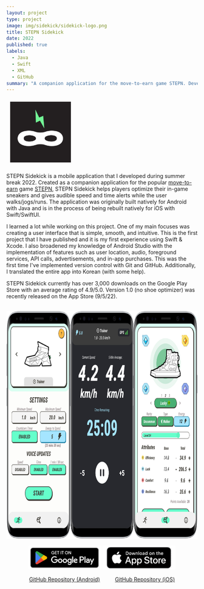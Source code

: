 ```yaml
---
layout: project
type: project
image: img/sidekick/sidekick-logo.png
title: STEPN Sidekick
date: 2022
published: true
labels:
  - Java
  - Swift
  - XML
  - GitHub
summary: "A companion application for the move-to-earn game STEPN. Developed natively for both Android and iOS."
---
```


<img width="160px" class="rounded float-end" vspace="10px" hspace="10px" src="../img/sidekick/sidekick-logo.png" alt="STEPN Sidekick Logo">

STEPN Sidekick is a mobile application that I developed during summer break 2022. Created as a companion application for the popular <a href="https://time.com/6207679/move-to-earn-apps-crypto-fitness/" target="_blank">move-to-earn</a> game <a href="https://stepn.com" target="_blank">STEPN</a>, STEPN Sidekick helps players optimize their in-game sneakers and gives audible speed and time alerts while the user walks/jogs/runs. The application was originally built natively for Android with Java and is in the process of being rebuilt natively for iOS with Swift/SwiftUI.

I learned a lot while working on this project. One of my main focuses was creating a user interface that is simple, smooth, and intuitive. This is the first project that I have published and it is my first experience using Swift & Xcode. I also broadened my knowledge of Android Studio with the implementation of features such as user location, audio, foreground services, API calls, advertisements, and in-app purchases. This was the first time I've implemented version control with Git and GitHub. Additionally, I translated the entire app into Korean (with some help).

STEPN Sidekick currently has over 3,000 downloads on the Google Play Store with an average rating of 4.9/5.0. Version 1.0 (no shoe optimizer) was recently released on the App Store (9/5/22).
<br><br>

<p style="text-align:center;">
  <img height="600px" src="../img/sidekick/sidekick-screenshot.png" alt="STEPN Sidekick Screenshots">
</p>

<p style="text-align:center;">
  <a href="https://play.google.com/store/apps/details?id=stepn.sidekick.stepnsidekick" target="_blank">
    <img height="64px" src="../img/sidekick/google-play-badge.png" alt="Google Play Link" /></a>
  <a href="https://apps.apple.com/app/stepn-sidekick/id1643388378?platform=iphone" target="_blank">
    <img height="64px" src="../img/sidekick/app-store-badge.png" alt="App Store Link" /></a>
</p>

<p style="text-align:center;">
  <a href="https://github.com/robertgodfrey/STEPN-Sidekick" target="_blank">GitHub Repository (Android)</a>
  &emsp; &emsp;
  <a href="https://github.com/robertgodfrey/STEPN-Sidekick-iOS" target="_blank">GitHub Repository (iOS)</a>
</p>
